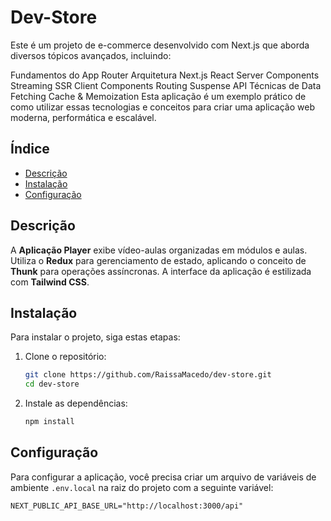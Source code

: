 # Dev-Store

Este é um projeto de e-commerce desenvolvido com Next.js que aborda diversos tópicos avançados, incluindo:

Fundamentos do App Router
Arquitetura Next.js
React Server Components
Streaming SSR
Client Components
Routing
Suspense API
Técnicas de Data Fetching
Cache & Memoization
Esta aplicação é um exemplo prático de como utilizar essas tecnologias e conceitos para criar uma aplicação web moderna, performática e escalável.

## Índice

- [Descrição](#descrição)
- [Instalação](#instalação)
- [Configuração](#configuração)


## Descrição

A **Aplicação Player** exibe vídeo-aulas organizadas em módulos e aulas. Utiliza o **Redux** para gerenciamento de estado, aplicando o conceito de **Thunk** para operações assíncronas. A interface da aplicação é estilizada com **Tailwind CSS**.

## Instalação

Para instalar o projeto, siga estas etapas:

1. Clone o repositório:
    ```bash
    git clone https://github.com/RaissaMacedo/dev-store.git
    cd dev-store
    ```
2. Instale as dependências:
    ```bash
    npm install
    ```

## Configuração

Para configurar a aplicação, você precisa criar um arquivo de variáveis de ambiente `.env.local` na raiz do projeto com a seguinte variável:

```env
NEXT_PUBLIC_API_BASE_URL="http://localhost:3000/api"
